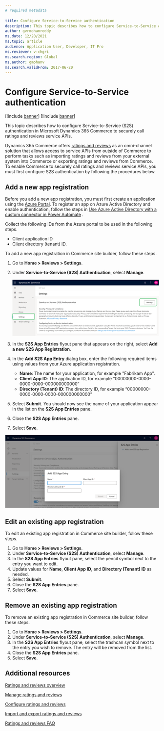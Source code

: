 ```yaml
---
# required metadata

title: Configure Service-to-Service authentication
description: This topic describes how to configure Service-to-Service authentication in Microsoft Dynamics 365 Commerce to securely call ratings and reviews service APIs.
author: gvrmohanreddy
ms.date: 12/28/2021
ms.topic: article
audience: Application User, Developer, IT Pro
ms.reviewer: v-chgri
ms.search.region: Global
ms.author: gmohanv
ms.search.validFrom: 2017-06-20
---
```


# Configure Service-to-Service authentication

[!include [banner](includes/banner.md)]
[!include [banner](includes/preview-banner.md)]

This topic describes how to configure Service-to-Service (S2S) authentication in Microsoft Dynamics 365 Commerce to securely call ratings and reviews service APIs.

Dynamics 365 Commerce offers [ratings and reviews](ratings-reviews-overview.md) as an omni-channel solution that allows access to service APIs from outside of Commerce to perform tasks such as importing ratings and reviews from your external system into Commerce or exporting ratings and reviews from Commerce. To enable Commerce to securely call ratings and reviews service APIs, you must first configure S2S authentication by following the procedures below. 

## Add a new app registration

Before you add a new app registration, you must first create an application using the [Azure Portal](https://portal.azure.com). To register an app on Azure Active Directory and enable authentication, follow the steps in [Use Azure Active Directory with a custom connector in Power Automate](/connectors/custom-connectors/azure-active-directory-authentication) . 

Collect the following IDs from the Azure portal to be used in the following steps.
- Client application ID
- Client directory (tenant) ID.

To add a new app registration in Commerce site builder, follow these steps.

1. Go to **Home \> Reviews \> Settings**.
1. Under **Service-to-Service (S2S) Authentication**, select **Manage**.

    ![Service-to-Service (S2S) Authentication section in site builder](media/Ratings-reviews-settings-service-to-service-authentication.png)

1. In the **S2S App Entries** flyout pane that appears on the right, select **Add a new S2S App Registration**.
1. In the **Add S2S App Entry** dialog box, enter the following required items using values from your Azure application registration.
    - **Name**: The name for your application, for example "Fabrikam App".
    - **Client App ID**: The application ID, for example “00000000-0000-0000-0000-000000000000”
    - **Directory (Tenant) ID**: The directory ID, for example “00000000-0000-0000-0000-000000000000”
1. Select **Submit**. You should now see the name of your application appear in the list on the **S2S App Entries** pane.
1. Close the **S2S App Entries** pane.
1. Select **Save**.
 
![The Add S2S App Entry dialog box in site builder](media/Ratings-reviews-settings-S2S-APP-entry.png)

## Edit an existing app registration

To edit an existing app registration in Commerce site builder, follow these steps.

1. Go to **Home \> Reviews \> Settings**.
1. Under **Service-to-Service (S2S) Authentication**, select **Manage**.
1. In the **S2S App Entries** flyout pane, select the pencil symbol next to the entry you want to edit.
1. Update values for **Name**, **Client App ID**, and **Directory (Tenant) ID** as needed.
1. Select **Submit**.
1. Close the **S2S App Entries** pane.
1. Select **Save**.

## Remove an existing app registration

To remove an existing app registration in Commerce site builder, follow these steps.

1. Go to **Home \> Reviews \> Settings**.
1. Under **Service-to-Service (S2S) Authentication**, select **Manage**.
1. In the **S2S App Entries** flyout pane, select the trashcan symbol next to the entry you wish to remove. The entry will be removed from the list.
1. Close the **S2S App Entries** pane.
1. Select **Save**.

## Additional resources

[Ratings and reviews overview](ratings-reviews-overview.md)

[Manage ratings and reviews](manage-reviews.md)

[Configure ratings and reviews](configure-ratings-reviews.md)

[Import and export ratings and reviews](import-export-reviews.md)

[Ratings and reviews FAQ](ratings-reviews-faq.md) 

